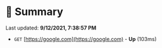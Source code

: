 # 📖 Summary
Last updated: **9/12/2021, 7:38:57 PM**

- `GET` [https://google.com](https://google.com) - **Up** (103ms)
